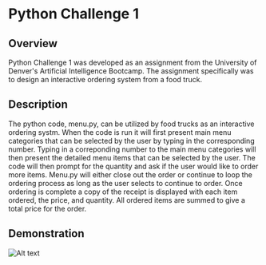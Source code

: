 # Python Challenge 1

## Overview
Python Challenge 1 was developed as an assignment from the University of Denver's Artificial Intelligence Bootcamp. The assignment specifically was to design an interactive ordering system from a food truck.

## Description
The python code, menu.py, can be utilized by food trucks as an interactive ordering systm. When the code is run it will first present main menu categories that can be selected by the user by typing in the corresponding number. Typing in a correponding number to the main menu categories will then present the detailed menu items that can be selected by the user. The code will then prompt for the quantity and ask if the user would like to order more items. Menu.py will either close out the order or continue to loop the ordering process as long as the user selects to continue to order. Once ordering is complete a copy of the receipt is displayed with each item ordered, the price, and quantity. All ordered items are summed to give a total price for the order.

## Demonstration


![Alt text](/desktop/First_Menu.png?raw=true "First Menu")